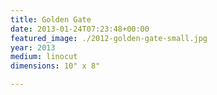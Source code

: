 ```yaml
---
title: Golden Gate
date: 2013-01-24T07:23:48+00:00
featured_image: ./2012-golden-gate-small.jpg
year: 2013
medium: linocut
dimensions: 10" x 8"

---
```

